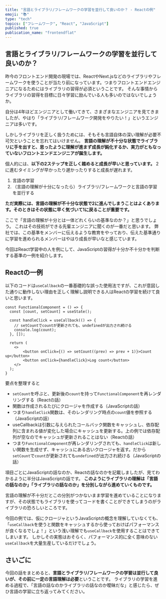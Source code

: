 ```yaml
---
title: "言語とライブラリ/フレームワークの学習を並行して良いのか？ - Reactの例"
emoji: "📚"
type: "tech"
topics: ["フレームワーク", "React", "JavaScript"]
published: true
publication_name: "frontendflat"
---
```


## 言語とライブラリ/フレームワークの学習を並行して良いのか？

昨今のフロントエンド開発の現場では、ReactやNext.jsなどのライブラリやフレームワークを使うことが当たり前になっています。つまりフロントエンドエンジニアになるためにはライブラリの習得が必須ということです。
そんな事情からライブラリの習得を目標に日々学習に励んでいる人も多いのではないでしょうか。

自分は4年ほどエンジニアとして働いてきて、さまざまなエンジニアを見てきましたが、やはり「ライブラリ/フレームワーク開発をやりたい！」というエンジニアは多いです。

しかしライブラリを正しく扱うためには、そもそも言語自体の深い理解が必要不可欠ということを忘れてはいけません。
**言語の理解が不十分な状態でライブラリに手を出すと、思ったように理解が進まず成長が鈍化するか、実力がともなっていないフロントエンドエンジニアが誕生します。**

個人的には、**以下の2ステップを正しく踏めると成長が早いと思っています。**
2に進むタイミングが早かったり遅かったりすると成長が遅れます。

1. 言語の学習
2. （言語の理解が十分になったら）ライブラリ/フレームワークと言語の学習を並行する

**ただ実際には、言語の理解が不十分な状態で2に進んでしまうことはよくあります。そのときはその状態に早く気づいて1に戻ることが重要です。**

ここで「言語の理解が十分とは一体どれくらいの基準なのか？」と思うでしょう。
これはその技術ができる先輩エンジニアに聞くのが一番だと思います。
弊社では、この基準をメンバーに伝えるような教育をやっており、伝えた基準通りに学習を進められるメンバーはやはり成長が早いなと感じています。

今回はReact学習中の人を例にして、JavaScriptの習得が十分か不十分かを判断する基準の一例を紹介します。

## Reactの一例

以下のコードは`useCallback`の一番基礎的な誤った使用法ですが、これが意図した通りに動作しない理由を正しく理解し説明できる人はReactの学習を続けて良いと思います。

```tsx
const FunctionalComponent = () => {
  const [count, setCount] = useState();

  const handleClick = useCallback(() => {
    // setCountでcountが更新されても、undefinedが出力され続ける
    console.log(count);
  }, []);
  
  return (
    <>
        <button onClick={() => setCount((prev) => prev + 1)}>Count up</button>
        <button onClick={handleClick}>Log count</button>
    </>
  );
}
```

要点を整理すると

- `setCount`を呼ぶと、更新後の`count`を持って`FunctionalComponent`を再レンダリングする（Reactの話）
- 関数は作成されるたびにクロージャを作成する（JavaScriptの話）
- つまり`handleClick`関数は、そのレンダリング時点の`count`値を参照する（JavaScriptの話）
- useCallbackは引数に与えられたコールバック関数をキャッシュし、依存配列に含まれる値が変化した場合にキャッシュを更新する。上の例では依存配列が空なのでキャッシュが更新されることはない（Reactの話）
- つまり`FunctionalComponent`が再レンダリングされても、`handleClick`は新しい関数を生成せず、キャッシュにある古いクロージャを返す。だから`setCount`で`count`が更新されても`undefined`が出力され続ける（JavaScriptの話）

項目ごとにJavaScriptの話なのか、Reactの話なのかを記載しましたが、見てわかるように半分はJavaScriptの話です。
**このようにライブラリの理解は「言語の話なのか」「ライブラリの話なのか」を分別しながら進めていくものです。**

言語の理解が不十分だとこの分別がつかないまま学習を進めていることになりますが、その状態でもライブラリを使ってコードを書くことができてしまうのがライブラリの恐ろしいところです。

今回の例では、仮にクロージャというJavaScriptの概念を理解していなくても、「`useCallback`を使うと関数をキャッシュするから使っておけばパフォーマンスが良くなるでしょ！」という浅い理解でも`useCallback`を使用することはできてしまいます。
しかしその実態はおそらく、パフォーマンス的に全く意味のない`useCallback`を大量生産しているだけでしょう。

## さいごに

今回の話をまとめると、**言語とライブラリ/フレームワークの学習は並行して良いが、その前に一定の言語理解は必要**ということです。
ライブラリの学習を進める過程で、「言語の話なのかライブラリの話なのか曖昧だな」と感じたら、ぜひ言語の学習に立ち返ってみてください。
